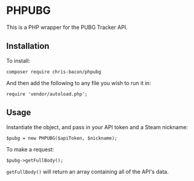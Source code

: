 # PHPUBG

This is a PHP wrapper for the PUBG Tracker API.

## Installation

To install:

`composer require chris-bacon/phpubg`

And then add the following to any file you wish to run it in:

`require 'vendor/autoload.php';`

## Usage

Instantiate the object, and pass in your API token and a Steam nickname:

`$pubg = new PHPUBG($apiToken, $nickname);`

To make a request:

`$pubg->getFullBody();`

`getFullBody()` will return an array containing all of the API's data.
